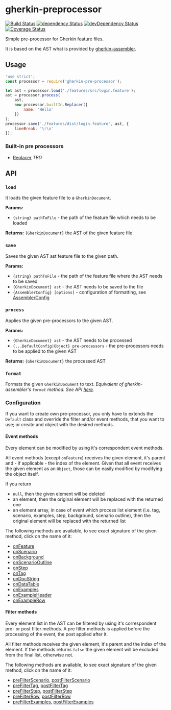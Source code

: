 # gherkin-preprocessor

[![Build Status](https://travis-ci.org/szikszail/gherkin-preprocessor.svg?branch=master)](https://travis-ci.org/szikszail/gherkin-preprocessor) [![dependency Status](https://david-dm.org/szikszail/gherkin-preprocessor.svg)](https://david-dm.org/szikszail/gherkin-preprocessor) [![devDependency Status](https://david-dm.org/szikszail/gherkin-preprocessor/dev-status.svg)](https://david-dm.org/szikszail/gherkin-preprocessor#info=devDependencies) [![Coverage Status](https://coveralls.io/repos/github/szikszail/gherkin-preprocessor/badge.svg?branch=master)](https://coveralls.io/github/szikszail/gherkin-preprocessor?branch=master)

Simple pre-processor for Gherkin feature files.

It is based on the AST what is provided by [gherkin-assembler](https://www.npmjs.com/package/gherkin-assembler).

## Usage

```javascript
'use strict';
const processor = require('gherkin-pre-processor');

let ast = processor.load('./features/src/login.feature');
ast = processor.process(
    ast,
    new processor.builtIn.Replacer({
        name: 'Hello'
    })
);
processor.save('./features/dist/login.feature', ast, {
    lineBreak: '\r\n'
});
```

### Built-in pre processors

 * [Replacer](lib/builtIn/Replacer.md) *TBD*

## API

### `load`

It loads the given feature file to a `GherkinDocument`.

**Params:**

 * `{string} pathToFile` - the path of the feature file which needs to be loaded
 
**Returns:** `{GherkinDocument}` the AST of the given feature file

### `save`

Saves the given AST ast feature file to the given path.

**Params:**
 
 * `{string} pathToFile` - the path of the feature file where the AST needs to be saved
 * `{GherkinDocument} ast` - the AST needs to be saved to the file
 * `{AssemblerConfig} [options]` - configuration of formatting, see [AssemblerConfig](https://github.com/szikszail/gherkin-assembler)
 
### `process`

Applies the given pre-processors to the given AST.

**Params:**

 * `{GherkinDocument} ast` - the AST needs to be processed
 * `{...DefaultConfig|Object} pre-processors` - the pre-processors needs to be applied to the given AST
 
**Returns:** `{GherkinDocument}` the processed AST

### `format`

Formats the given `GherkinDocument` to text.
*Equivalent of gherkin-assembler's `format` method. See API [here](https://github.com/szikszail/gherkin-assembler).*

### Configuration

If you want to create own pre-processor, you only have to extends the `Default` class and override the filter and/or event methods, that you want to use; or create and object with the desired methods.

#### Event methods

Every element can be modified by using it's correspondent event methods.

All event methods (except `onFeature`) receives the given element, it's parent and - if applicable - the index of the element.
Given that all event receives the given element as an `Object`, those can be easily modified by modifying the object itself.

If you return
 * `null`, then the given element will be deleted
 * an element, then the original element will be replaced with the returned one
 * an element array, in case of event which process list element (i.e. tag, scenario, examples, step, background, scenario outline), then the original element will be replaced with the returned list

The following methods are available, to see exact signature of the given method, click on the name of it:

 * [onFeature](lib/DefaultConfig.js#13)
 * [onScenario](lib/DefaultConfig.js#25)
 * [onBackground](lib/DefaultConfig.js#37)
 * [onScenarioOutline](lib/DefaultConfig.js#49) 
 * [onStep](lib/DefaultConfig.js#61)
 * [onTag](lib/DefaultConfig.js#73)
 * [onDocString](lib/DefaultConfig.js#84)
 * [onDataTable](lib/DefaultConfig.js#95) 
 * [onExamples](lib/DefaultConfig.js#107) 
 * [onExampleHeader](lib/DefaultConfig.js#118) 
 * [onExampleRow](lib/DefaultConfig.js#130)
 
#### Filter methods

Every element list in the AST can be filtered by using it's correspondent pre- or post filter methods.
A pre filter methods is applied before the processing of the event, the post applied after it.

All filter methods receives the given element, it's parent and the index of the element.
If the methods returns `false` the given element will be excluded from the final list, otherwise not.

The following methods are available, to see exact signature of the given method, click on the name of it:

 * [preFilterScenario](lib/DefaultConfig.js#144), [postFilterScenario](lib/DefaultConfig.js#158)
 * [preFilterTag](lib/DefaultConfig.js#172), [postFilterTag](lib/DefaultConfig.js#186)
 * [preFilterStep](lib/DefaultConfig.js#200), [postFilterStep](lib/DefaultConfig.js#214)
 * [preFilterRow](lib/DefaultConfig.js#228), [postFilterRow](lib/DefaultConfig.js#242)
 * [preFilterExamples](lib/DefaultConfig.js#255), [postFilterExamples](lib/DefaultConfig.js#268)
